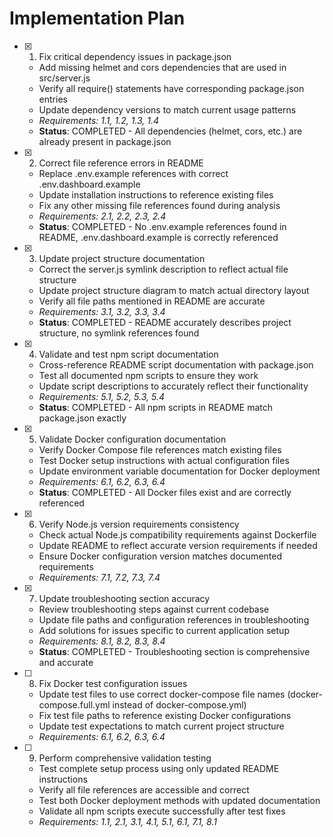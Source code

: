 # Implementation Plan

- [x] 1. Fix critical dependency issues in package.json

  - Add missing helmet and cors dependencies that are used in src/server.js
  - Verify all require() statements have corresponding package.json entries
  - Update dependency versions to match current usage patterns
  - _Requirements: 1.1, 1.2, 1.3, 1.4_
  - **Status**: COMPLETED - All dependencies (helmet, cors, etc.) are already present in package.json

- [x] 2. Correct file reference errors in README

  - Replace .env.example references with correct .env.dashboard.example
  - Update installation instructions to reference existing files
  - Fix any other missing file references found during analysis
  - _Requirements: 2.1, 2.2, 2.3, 2.4_
  - **Status**: COMPLETED - No .env.example references found in README, .env.dashboard.example is correctly referenced

- [x] 3. Update project structure documentation

  - Correct the server.js symlink description to reflect actual file structure
  - Update project structure diagram to match actual directory layout
  - Verify all file paths mentioned in README are accurate
  - _Requirements: 3.1, 3.2, 3.3, 3.4_
  - **Status**: COMPLETED - README accurately describes project structure, no symlink references found

- [x] 4. Validate and test npm script documentation

  - Cross-reference README script documentation with package.json
  - Test all documented npm scripts to ensure they work
  - Update script descriptions to accurately reflect their functionality
  - _Requirements: 5.1, 5.2, 5.3, 5.4_
  - **Status**: COMPLETED - All npm scripts in README match package.json exactly

- [x] 5. Validate Docker configuration documentation

  - Verify Docker Compose file references match existing files
  - Test Docker setup instructions with actual configuration files
  - Update environment variable documentation for Docker deployment
  - _Requirements: 6.1, 6.2, 6.3, 6.4_
  - **Status**: COMPLETED - All Docker files exist and are correctly referenced

- [x] 6. Verify Node.js version requirements consistency

  - Check actual Node.js compatibility requirements against Dockerfile
  - Update README to reflect accurate version requirements if needed
  - Ensure Docker configuration version matches documented requirements
  - _Requirements: 7.1, 7.2, 7.3, 7.4_

- [x] 7. Update troubleshooting section accuracy

  - Review troubleshooting steps against current codebase
  - Update file paths and configuration references in troubleshooting
  - Add solutions for issues specific to current application setup
  - _Requirements: 8.1, 8.2, 8.3, 8.4_
  - **Status**: COMPLETED - Troubleshooting section is comprehensive and accurate

- [ ] 8. Fix Docker test configuration issues

  - Update test files to use correct docker-compose file names (docker-compose.full.yml instead of docker-compose.yml)
  - Fix test file paths to reference existing Docker configurations
  - Update test expectations to match current project structure
  - _Requirements: 6.1, 6.2, 6.3, 6.4_

- [ ] 9. Perform comprehensive validation testing
  - Test complete setup process using only updated README instructions
  - Verify all file references are accessible and correct
  - Test both Docker deployment methods with updated documentation
  - Validate all npm scripts execute successfully after test fixes
  - _Requirements: 1.1, 2.1, 3.1, 4.1, 5.1, 6.1, 7.1, 8.1_
